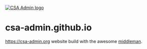 [![CSA Admin logo](https://csa-admin.org/images/logo-ac7d72c5.png)](https://csa-admin.org)

csa-admin.github.io
===================

https://csa-admin.org website build with the awesome [middleman](http://middlemanapp.com).
